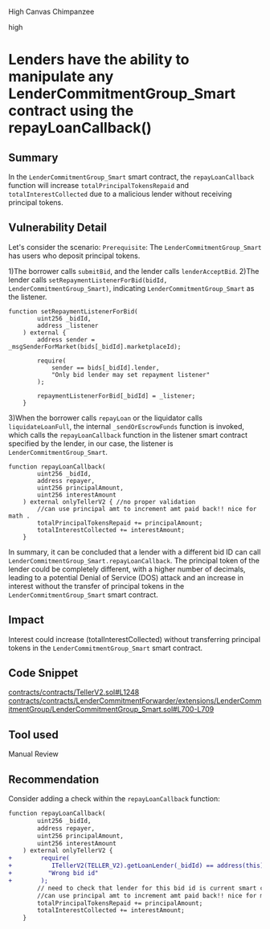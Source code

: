 High Canvas Chimpanzee

high

# Lenders have the ability to manipulate any LenderCommitmentGroup_Smart contract using the repayLoanCallback()

## Summary
In the `LenderCommitmentGroup_Smart` smart contract, the `repayLoanCallback` function will increase `totalPrincipalTokensRepaid` and `totalInterestCollected` due to a malicious lender without receiving principal tokens.

## Vulnerability Detail
Let's consider the scenario:
`Prerequisite`: The `LenderCommitmentGroup_Smart` has users who deposit principal tokens.

1)The borrower calls `submitBid`, and the lender calls `lenderAcceptBid`.
2)The lender calls `setRepaymentListenerForBid(bidId, LenderCommitmentGroup_Smart)`, indicating `LenderCommitmentGroup_Smart` as the listener.
```solidity
function setRepaymentListenerForBid(
        uint256 _bidId,
        address _listener
    ) external {
        address sender = _msgSenderForMarket(bids[_bidId].marketplaceId);

        require(
            sender == bids[_bidId].lender,
            "Only bid lender may set repayment listener"
        );

        repaymentListenerForBid[_bidId] = _listener;
    }
```
3)When the borrower calls `repayLoan` or the liquidator calls `liquidateLoanFull`, the internal `_sendOrEscrowFunds` function is invoked, which calls the `repayLoanCallback` function in the listener smart contract specified by the lender, in our case, the listener is `LenderCommitmentGroup_Smart`.
```solidity
function repayLoanCallback(
        uint256 _bidId,
        address repayer,
        uint256 principalAmount,
        uint256 interestAmount
    ) external onlyTellerV2 { //no proper validation
        //can use principal amt to increment amt paid back!! nice for math .
        totalPrincipalTokensRepaid += principalAmount;
        totalInterestCollected += interestAmount;
    }
```

In summary, it can be concluded that a lender with a different bid ID can call `LenderCommitmentGroup_Smart.repayLoanCallback`. The principal token of the lender could be completely different, with a higher number of decimals, leading to a potential Denial of Service (DOS) attack and an increase in interest without the transfer of principal tokens in the `LenderCommitmentGroup_Smart` smart contract.

## Impact
Interest could increase (totalInterestCollected) without transferring principal tokens in the `LenderCommitmentGroup_Smart` smart contract.

## Code Snippet
[contracts/contracts/TellerV2.sol#L1248](https://github.com/sherlock-audit/2024-04-teller-finance/blob/main/teller-protocol-v2-audit-2024/packages/contracts/contracts/TellerV2.sol#L1248)
[contracts/contracts/LenderCommitmentForwarder/extensions/LenderCommitmentGroup/LenderCommitmentGroup_Smart.sol#L700-L709](https://github.com/sherlock-audit/2024-04-teller-finance/blob/main/teller-protocol-v2-audit-2024/packages/contracts/contracts/LenderCommitmentForwarder/extensions/LenderCommitmentGroup/LenderCommitmentGroup_Smart.sol#L700-L709)

## Tool used

Manual Review

## Recommendation
Consider adding a check within the `repayLoanCallback` function:
```diff
function repayLoanCallback(
        uint256 _bidId,
        address repayer,
        uint256 principalAmount,
        uint256 interestAmount
    ) external onlyTellerV2 {
+        require(
+           ITellerV2(TELLER_V2).getLoanLender(_bidId) == address(this),
+          "Wrong bid id"
+        );
        // need to check that lender for this bid id is current smart contract
        //can use principal amt to increment amt paid back!! nice for math .
        totalPrincipalTokensRepaid += principalAmount;
        totalInterestCollected += interestAmount;
    }
```